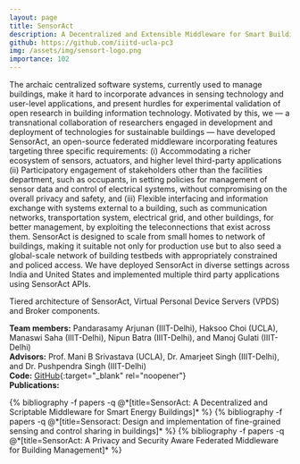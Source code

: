 ```yaml
---
layout: page
title: SensorAct
description: A Decentralized and Extensible Middleware for Smart Buildings
github: https://github.com/iiitd-ucla-pc3
img: /assets/img/sensort-logo.png
importance: 102
---
```


The archaic centralized software systems, currently used to manage buildings, make it hard to incorporate advances in sensing technology and user-level applications, and present hurdles for experimental validation of open research in building information technology. Motivated by this, we — a transnational collaboration of researchers engaged in development and deployment of technologies for sustainable buildings — have developed SensorAct, an open-source federated middleware incorporating features targeting three specific requirements: (i) Accommodating a richer ecosystem of sensors, actuators, and higher level third-party applications (ii) Participatory engagement of stakeholders other than the facilities department, such as occupants, in setting policies for management of sensor data and control of electrical systems, without compromising on the overall privacy and safety, and (iii) Flexible interfacing and information exchange with systems external to a building, such as communication networks, transportation system, electrical grid, and other buildings, for better management, by exploiting the teleconnections that exist across them. SensorAct is designed to scale from small homes to network of buildings, making it suitable not only for production use but to also seed a global-scale network of building testbeds with appropriately constrained and policed access. We have deployed SensorAct in diverse settings across India and United States and implemented multiple third party applications using SensorAct APIs.

<div class="row">
    <div class="col-sm mt-3 mt-md-0 text-center">
        <img class="img-fluid rounded z-depth-1" src="{{ '/assets/img/sensoract.jpg' | relative_url }}" alt="" title="OpenBAN Architecture"/>
    </div>
</div>
<div class="caption">
    Tiered architecture of SensorAct, Virtual Personal Device Servers (VPDS) and Broker components.
</div>

**Team members:** Pandarasamy Arjunan (IIIT-Delhi), Haksoo Choi (UCLA), Manaswi Saha (IIIT-Delhi), Nipun Batra (IIIT-Delhi), and Manoj Gulati (IIIT-Delhi)<br>
**Advisors:** Prof. Mani B Srivastava (UCLA), Dr. Amarjeet Singh (IIIT-Delhi), and Dr. Pushpendra Singh (IIIT-Delhi)<br>
**Code:** [GitHub](https://github.com/iiitd-ucla-pc3){:target="_blank" rel="noopener"}<br>
**Publications:** 
<div class="publications">
  {% bibliography -f papers -q @*[title=SensorAct: A Decentralized and Scriptable Middleware for Smart Energy Buildings]* %}
  {% bibliography -f papers -q @*[title=Sensoract: Design and implementation of fine-grained sensing and control sharing in buildings]* %}
  {% bibliography -f papers -q @*[title=SensorAct: A Privacy and Security Aware Federated Middleware for Building Management]* %}
</div>